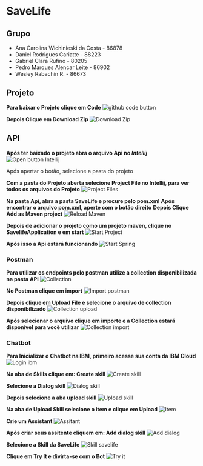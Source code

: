 # SaveLife

## Grupo
* Ana Carolina Wichinieski da Costa - 86878
* Daniel Rodrigues Cariatte - 88223
* Gabriel Clara Rufino - 80205
* Pedro Marques Alencar Leite - 86902
* Wesley Rabachin R. - 86673


## Projeto
**Para baixar o Projeto clique em Code**
![github code button](./img/github.png)

**Depois Clique em Download Zip**
![Download Zip](./img/zip.png)


## API
**Após ter baixado o projeto abra o arquivo Api no *Intellij***
![Open button Intellij](./img/api/open.png)

Após apertar o botão, selecione a pasta do projeto

**Com a pasta do Projeto aberta selecione Project File no Intellij, para ver todos os arquivos do Projeto**
![Project Files](./img/api/files.png)


**Na pasta Api, abra a pasta SaveLife e procure pelo pom.xml**
**Após encontrar o arquivo pom.xml, aperte com o botão direito**
**Depois Clique Add as Maven project**
![Reload Maven](./img/api/maven.png)

**Depois de adicionar o projeto como um projeto maven, clique no SavelifeApplication e em start**
![Start Project](./img/api/start.png)

**Após isso a Api estará funcionando**
![Start Spring](./img/api/spring.png)

### Postman
**Para utilizar os endpoints pelo postman utilize a collection disponibilizada na pasta API**
![Collection](./img/postman/collection.png)

**No Postman clique em import**
![Import postman](./img/postman/import.png)

**Depois clique em Upload File e selecione o arquivo de collection disponibilizado**
![Collection upload](./img/postman/upload.png)

**Após selecionar o arquivo clique em importe e a Collection estará disponivel para você utilizar**
![Collection import](./img/postman/importbtn.png)


### Chatbot

**Para Inicializar o Chatbot na IBM, primeiro acesse sua conta da IBM Cloud**
![Login ibm](./img/chatbot/Login%20IBM.png)

**Na aba de Skills clique em: Create skill**
![Create skill](./img/chatbot/createSkill.png)

**Selecione a Dialog skill**
![Dialog skill](./img/chatbot/dialog.png)

**Depois selecione a aba upload skill**
![Upload skill](./img/chatbot/upload.png)

**Na aba de Upload Skill selecione o item e clique em Upload**
![Item](./img/chatbot/select.png)

**Crie um Assistant**
![Assitant](./img/chatbot/createAssistant.png)

**Após criar seus assitente cliquem em: Add dialog skill**
![Add dialog](./img/chatbot/addDialog.png)

**Selecione a Skill da SaveLife**
![Skill savelife](./img/chatbot/add.png)

**Clique em Try It e divirta-se com o Bot**
![Try it](./img/chatbot/tente.png)